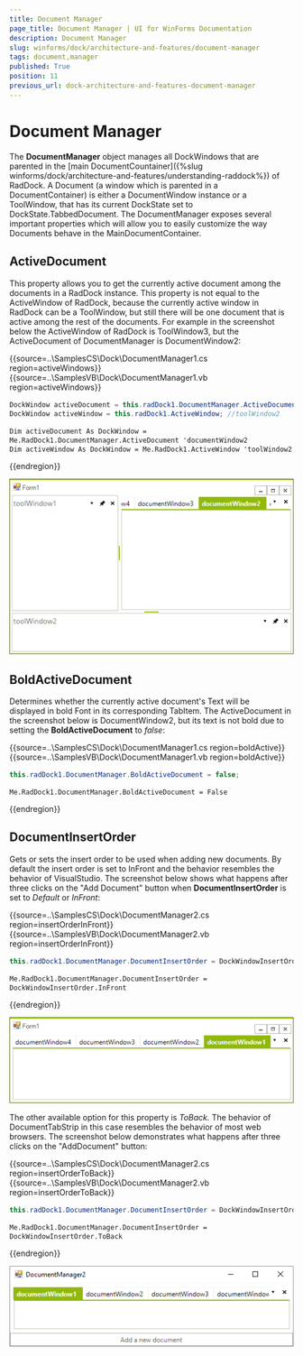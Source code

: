 ```yaml
---
title: Document Manager
page_title: Document Manager | UI for WinForms Documentation
description: Document Manager
slug: winforms/dock/architecture-and-features/document-manager
tags: document,manager
published: True
position: 11
previous_url: dock-architecture-and-features-document-manager
---
```


# Document Manager

The __DocumentManager__ object manages all DockWindows that are parented in the [main DocumentCountainer]({%slug winforms/dock/architecture-and-features/understanding-raddock%}) of RadDock. A Document (a window which is parented in a DocumentContainer) is either a DocumentWindow instance or a ToolWindow, that has its current DockState set to DockState.TabbedDocument. The DocumentManager exposes several important properties which will allow you to easily customize the way Documents behave in the MainDocumentContainer.
 
## ActiveDocument

This property allows you to get the currently active document among the documents in a RadDock instance. This property is not equal to the ActiveWindow of RadDock, because the currently active window in RadDock can be a ToolWindow, but still there will be one document that is active among the rest of the documents. For example in the screenshot below the ActiveWindow of RadDock is ToolWindow3, but the ActiveDocument of DocumentManager is DocumentWindow2: 

{{source=..\SamplesCS\Dock\DocumentManager1.cs region=activeWindows}} 
{{source=..\SamplesVB\Dock\DocumentManager1.vb region=activeWindows}} 

````C#
DockWindow activeDocument = this.radDock1.DocumentManager.ActiveDocument; //documentWindow2
DockWindow activeWindow = this.radDock1.ActiveWindow; //toolWindow2

````
````VB.NET
Dim activeDocument As DockWindow = Me.RadDock1.DocumentManager.ActiveDocument 'documentWindow2
Dim activeWindow As DockWindow = Me.RadDock1.ActiveWindow 'toolWindow2

````

{{endregion}} 


![dock-architecture-and-features-document-manager 001](images/dock-architecture-and-features-document-manager001.png)

 
## BoldActiveDocument
 
Determines whether the currently active document's Text will be displayed in bold Font in its corresponding TabItem. The ActiveDocument in the screenshot below is DocumentWindow2, but its text is not bold due to setting the __BoldActiveDocument__ to *false*: 

{{source=..\SamplesCS\Dock\DocumentManager1.cs region=boldActive}} 
{{source=..\SamplesVB\Dock\DocumentManager1.vb region=boldActive}} 

````C#
this.radDock1.DocumentManager.BoldActiveDocument = false;

````
````VB.NET
Me.RadDock1.DocumentManager.BoldActiveDocument = False

````

{{endregion}} 

## DocumentInsertOrder

Gets or sets the insert order to be used when adding new documents. By default the insert order is set to InFront and the behavior resembles the behavior of VisualStudio. The screenshot below shows what happens after three clicks on the "Add Document" button when __DocumentInsertOrder__ is set to *Default* or *InFront*: 

{{source=..\SamplesCS\Dock\DocumentManager2.cs region=insertOrderInFront}} 
{{source=..\SamplesVB\Dock\DocumentManager2.vb region=insertOrderInFront}} 

````C#
this.radDock1.DocumentManager.DocumentInsertOrder = DockWindowInsertOrder.InFront;

````
````VB.NET
Me.RadDock1.DocumentManager.DocumentInsertOrder = DockWindowInsertOrder.InFront

````

{{endregion}} 


![dock-architecture-and-features-document-manager 002](images/dock-architecture-and-features-document-manager002.png) 

The other available option for this property is *ToBack.* The behavior of DocumentTabStrip in this case resembles the behavior of most web browsers. The screenshot below demonstrates what happens after three clicks on the "AddDocument" button: 

{{source=..\SamplesCS\Dock\DocumentManager2.cs region=insertOrderToBack}} 
{{source=..\SamplesVB\Dock\DocumentManager2.vb region=insertOrderToBack}} 

````C#
this.radDock1.DocumentManager.DocumentInsertOrder = DockWindowInsertOrder.ToBack;

````
````VB.NET
Me.RadDock1.DocumentManager.DocumentInsertOrder = DockWindowInsertOrder.ToBack

````

{{endregion}} 


![dock-architecture-and-features-document-manager 003](images/dock-architecture-and-features-document-manager003.png) 
      
